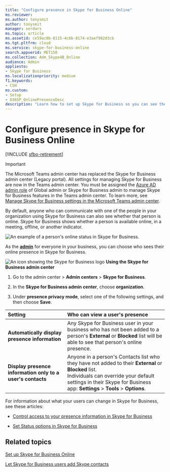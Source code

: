 ```yaml
---
title: "Configure presence in Skype for Business Online"
ms.reviewer: 
ms.author: tonysmit
author: tonysmit
manager: serdars
ms.topic: article
ms.assetid: ce59ac0b-8115-4c6b-8174-e3aef982d3cb
ms.tgt.pltfrm: cloud
ms.service: skype-for-business-online
search.appverid: MET150
ms.collection: Adm_Skype4B_Online
audience: Admin
appliesto:
- Skype for Business
ms.localizationpriority: medium
f1.keywords:
- CSH
ms.custom:
- Setup
- O365P_OnlinePresenceDesc
description: "Learn how to set up Skype for Business so you can see the availability of your co-workers. "
---
```


# Configure presence in Skype for Business Online

[!INCLUDE [sfbo-retirement](../../Hub/includes/sfbo-retirement.md)]

> [!IMPORTANT]
> The Microsoft Teams admin center has replaced the Skype for Business admin center (Legacy portal). All settings for managing Skype for Business are now in the Teams admin center. You must be assigned the [Azure AD admin role](/azure/active-directory/roles/permissions-reference) of Global admin or Skype for Business admin to manage Skype for Business features in the Teams admin center. To learn more, see [Manage Skype for Business settings in the Microsoft Teams admin center](/MicrosoftTeams/skype-for-business-settings?bc=%2fskypeforbusiness%2fbreadcrumb%2ftoc.json&toc=%2fskypeforbusiness%2fsfbotoc%2ftoc.json).

By default, anyone who can communicate with one of the people in your organization using Skype for Business can also see whether that person is online. Skype for Business shows whether a person is available online, in a meeting, offline, or another indicator.

![An example of a person's online status in Skype for Business.](../images/f0849132-1ddb-480f-bca6-cfe9eaa0486d.png)

As the **[admin](https://support.office.com/article/eac4d046-1afd-4f1a-85fc-8219c79e1504)** for everyone in your business, you can choose who sees their online presence in Skype for Business.

![An icon showing the Skype for Business logo](../images/sfb-logo-30x30.png) **Using the Skype for Business admin center**

1. Go to the admin center > **Admin centers** > **Skype for Business**.

2. In the **Skype for Business admin center**, choose **organization**.

3. Under **presence privacy mode**, select one of the following settings, and then choose **Save**.

|**Setting**|**Who can view a user's presence**|
|:-----|:-----|
|**Automatically display presence information** <br/> |Any Skype for Business user in your business who has not been added to a person's **External** or **Blocked** list will be able to see that person's online presence. <br/> |
|**Display presence information only to a user's contacts** <br/> |Anyone in a person's Contacts list who they have not added to their **External** or **Blocked** list. <br/> Individuals can override your default settings in their Skype for Business app: **Settings** > **Tools** > **Options**. <br/> |

For information about what your users can change in Skype for Business, see these articles:

- [Control access to your presence information in Skype for Business](https://support.office.com/article/fea86e34-60cf-4dd0-bfb2-169a42afd92c)

- [Set Status options in Skype for Business](https://support.office.com/article/efd25395-c8ef-4510-b9cb-6f70e2fff8a0)

## Related topics

[Set up Skype for Business Online](set-up-skype-for-business-online.md)

[Let Skype for Business users add Skype contacts](let-skype-for-business-users-add-skype-contacts.md)
